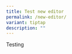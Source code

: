 ```yaml
---
title: Test new editor
permalink: /new-editor/
variant: tiptap
description: ""
---
```

<p>Testing</p>